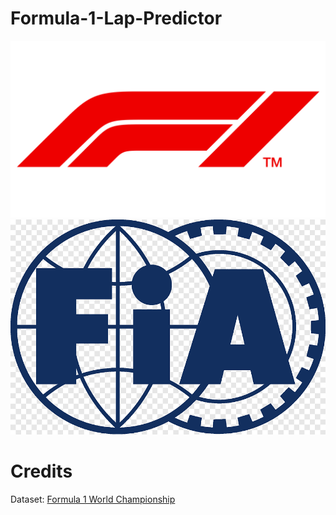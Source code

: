 # Formula-1-Lap-Predictor
![formula1](./Materials/f1_logo.png)
![fia](./Materials/fia_logo.png)

# Credits
Dataset: [Formula 1 World Championship](https://www.kaggle.com/datasets/rohanrao/formula-1-world-championship-1950-2020/)
